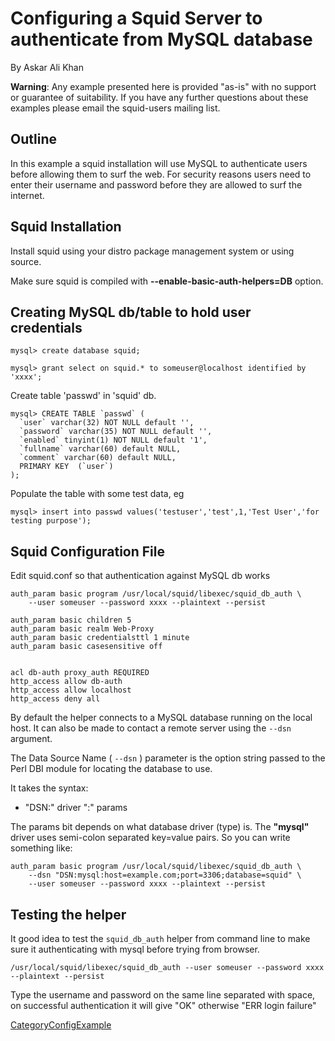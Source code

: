 # Configuring a Squid Server to authenticate from MySQL database

By Askar Ali Khan

**Warning**: Any example presented here is provided "as-is" with no
support or guarantee of suitability. If you have any further questions
about these examples please email the squid-users mailing list.

## Outline

In this example a squid installation will use MySQL to authenticate
users before allowing them to surf the web. For security reasons users
need to enter their username and password before they are allowed to
surf the internet.

## Squid Installation

Install squid using your distro package management system or using
source.

Make sure squid is compiled with **--enable-basic-auth-helpers=DB**
option.

## Creating MySQL db/table to hold user credentials

    mysql> create database squid;
    
    mysql> grant select on squid.* to someuser@localhost identified by 'xxxx';

Create table 'passwd' in 'squid' db.

    mysql> CREATE TABLE `passwd` (
      `user` varchar(32) NOT NULL default '',
      `password` varchar(35) NOT NULL default '',
      `enabled` tinyint(1) NOT NULL default '1',
      `fullname` varchar(60) default NULL,
      `comment` varchar(60) default NULL,
      PRIMARY KEY  (`user`)
    );

Populate the table with some test data, eg

    mysql> insert into passwd values('testuser','test',1,'Test User','for testing purpose');

## Squid Configuration File

Edit squid.conf so that authentication against MySQL db works

    auth_param basic program /usr/local/squid/libexec/squid_db_auth \
        --user someuser --password xxxx --plaintext --persist
    
    auth_param basic children 5
    auth_param basic realm Web-Proxy
    auth_param basic credentialsttl 1 minute
    auth_param basic casesensitive off
    
    
    acl db-auth proxy_auth REQUIRED
    http_access allow db-auth
    http_access allow localhost
    http_access deny all

By default the helper connects to a MySQL database running on the local
host. It can also be made to contact a remote server using the `--dsn`
argument.

The Data Source Name ( `--dsn` ) parameter is the option string passed
to the Perl DBI module for locating the database to use.

It takes the syntax:

  - "DSN:" driver ":" params

The params bit depends on what database driver (type) is. The
**"mysql"** driver uses semi-colon separated key=value pairs. So you can
write something like:

    auth_param basic program /usr/local/squid/libexec/squid_db_auth \
        --dsn "DSN:mysql:host=example.com;port=3306;database=squid" \
        --user someuser --password xxxx --plaintext --persist

## Testing the helper

It good idea to test the `squid_db_auth` helper from command line to
make sure it authenticating with mysql before trying from browser.

    /usr/local/squid/libexec/squid_db_auth --user someuser --password xxxx --plaintext --persist

Type the username and password on the same line separated with space, on
successful authentication it will give "OK" otherwise "ERR login
failure"

[CategoryConfigExample](https://wiki.squid-cache.org/ConfigExamples/Authenticate/Mysql/CategoryConfigExample#)
